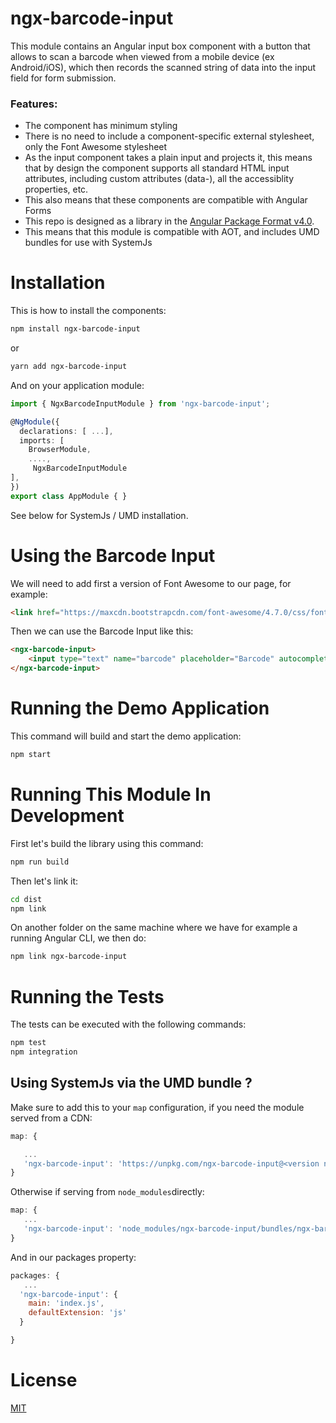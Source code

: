 # ngx-barcode-input

This module contains an Angular input box component with a button that allows to scan a barcode when viewed from a mobile device (ex Android/iOS), which then records the scanned string of data into the input field for form submission.

### Features:

- The component has minimum styling
- There is no need to include a component-specific external stylesheet, only the Font Awesome stylesheet
- As the input component takes a plain input and projects it, this means that by design the component supports all standard HTML input attributes, including custom attributes (data-), all the accessiblity properties, etc.
- This also means that these components are compatible with Angular Forms 
- This repo is designed as a library in the [Angular Package Format v4.0](https://docs.google.com/document/d/1CZC2rcpxffTDfRDs6p1cfbmKNLA6x5O-NtkJglDaBVs/edit#heading=h.k0mh3o8u5hx).
- This means that this module is compatible with AOT, and includes UMD bundles for use with SystemJs


# Installation

This is how to install the components:

```bash
npm install ngx-barcode-input
```

or 

```bash
yarn add ngx-barcode-input
```


And on your application module:

```ts
import { NgxBarcodeInputModule } from 'ngx-barcode-input';

@NgModule({
  declarations: [ ...],
  imports: [
    BrowserModule,
    ....,
     NgxBarcodeInputModule
],
})
export class AppModule { }
```

See below for SystemJs / UMD installation.

# Using the Barcode Input

We will need to add first a version of Font Awesome to our page, for example:

```html
<link href="https://maxcdn.bootstrapcdn.com/font-awesome/4.7.0/css/font-awesome.min.css" rel="stylesheet">
```

Then we can use the Barcode Input like this:

```html
<ngx-barcode-input>
    <input type="text" name="barcode" placeholder="Barcode" autocomplete="off" class="some-class">
</ngx-barcode-input>
```

        
# Running the Demo Application
This command will build and start the demo application:

```bash
npm start
```


# Running This Module In Development

First let's build the library using this command:

```bash
npm run build
```

     
Then let's link it:

```bash
cd dist
npm link
```


On another folder on the same machine where we have for example a running Angular CLI, we then do:

```bash
npm link ngx-barcode-input
```


# Running the Tests 

The tests can be executed with the following commands:

```bash
npm test
npm integration
```

## Using SystemJs via the UMD bundle ?

Make sure to add this to your `map` configuration, if you need the module served from a CDN:

```javascript
map: {

   ...
   'ngx-barcode-input': 'https://unpkg.com/ngx-barcode-input@<version number>/ngx-barcode-input.umd.min.js'
}
```

Otherwise if serving from `node_modules`directly:

```javascript
map: {
   ...
   'ngx-barcode-input': 'node_modules/ngx-barcode-input/bundles/ngx-barcode-input.umd.min.js'
}
```

And in our packages property:

```javascript
packages: {
   ...
  'ngx-barcode-input': {
    main: 'index.js',
    defaultExtension: 'js'
  }

}
```


# License 

[MIT](https://opensource.org/licenses/MIT)

